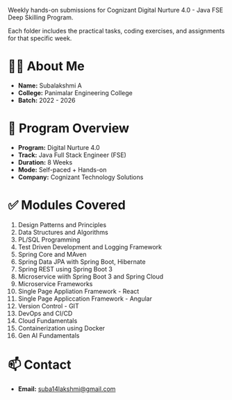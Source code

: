 Weekly hands-on submissions for Cognizant Digital Nurture 4.0 - Java FSE Deep Skilling Program.

Each folder includes the practical tasks, coding exercises, and assignments for that specific week.

# 👩‍💻 About Me #
* __Name:__ Subalakshmi A
* __College:__ Panimalar Engineering College
* __Batch:__ 2022 - 2026

# 📌 Program Overview #
* __Program:__ Digital Nurture 4.0
* __Track:__ Java Full Stack Engineer (FSE)
* __Duration:__ 8 Weeks
* __Mode:__ Self-paced + Hands-on
* __Company:__ Cognizant Technology Solutions

# ✅ Modules Covered #
1. Design Patterns and Principles
2. Data Structures and Algorithms
3. PL/SQL Programming
4. Test Driven Development and Logging Framework
5. Spring Core and MAven
6. Spring Data JPA with Spring Boot, Hibernate
7. Spring REST using Spring Boot 3
8. Microservice wiith Spring Boot 3 and Spring Cloud
9. Microservice Frameworks
10. Single Page Appliation Framework - React
11. Single Page Appliccation Framework - Angular
12. Version Control - GIT
13. DevOps and CI/CD
14. Cloud Fundamentals
15. Containerization using Docker
16. Gen AI Fundamentals

# 📫 Contact #
* __Email:__ suba14lakshmi@gmail.com
